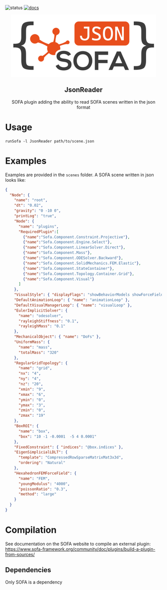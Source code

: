 ![status](https://github.com/alxbilger/JsonReader/actions/workflows/ci.yml/badge.svg)
[![docs](https://github.com/alxbilger/JsonReader/actions/workflows/doc.yml/badge.svg)](https://alxbilger.github.io/JsonReader/)

<p align="center">
 <img width="467px" height="200px" src="https://raw.githubusercontent.com/alxbilger/JsonReader/main/JsonReader-logo.png" align="center" alt="JsonReader" />
 <h2 align="center">JsonReader</h2>
 <p align="center">SOFA plugin adding the ability to read SOFA scenes written in the json format</p>
</p>

# Usage

```
runSofa -l JsonReader path/to/scene.json
```

# Examples

Examples are provided in the `scenes` folder.
A SOFA scene written in json looks like:

```json
{
  "Node": {
    "name": "root",
    "dt": "0.02",
    "gravity": "0 -10 0",
    "printLog": "true",
    "Node": {
      "name": "plugins",
      "RequiredPlugin":[
        {"name":"Sofa.Component.Constraint.Projective"},
        {"name":"Sofa.Component.Engine.Select"},
        {"name":"Sofa.Component.LinearSolver.Direct"},
        {"name":"Sofa.Component.Mass"},
        {"name":"Sofa.Component.ODESolver.Backward"},
        {"name":"Sofa.Component.SolidMechanics.FEM.Elastic"},
        {"name":"Sofa.Component.StateContainer"},
        {"name":"Sofa.Component.Topology.Container.Grid"},
        {"name":"Sofa.Component.Visual"}
      ]
    },
    "VisualStyle": { "displayFlags": "showBehaviorModels showForceFields" },
    "DefaultAnimationLoop": { "name": "animationLoop" },
    "DefaultVisualManagerLoop": { "name": "visualLoop" },
    "EulerImplicitSolver": {
      "name": "odesolver",
      "rayleighStiffness": "0.1",
      "rayleighMass": "0.1"
    },
    "MechanicalObject": { "name": "DoFs" },
    "UniformMass": {
      "name": "mass",
      "totalMass": "320"
    },
    "RegularGridTopology": {
      "name": "grid",
      "nx": "4",
      "ny": "4",
      "nz": "20",
      "xmin": "9",
      "xmax": "6",
      "ymin": "0",
      "ymax": "3",
      "zmin": "0",
      "zmax": "19"
    },
    "BoxROI": {
      "name": "box",
      "box": "10 -1 -0.0001  -5 4 0.0001"
    },
    "FixedConstraint": { "indices": "@box.indices" },
    "EigenSimplicialLDLT": {
      "template": "CompressedRowSparseMatrixMat3x3d",
      "ordering": "Natural"
    },
    "HexahedronFEMForceField": {
      "name": "FEM",
      "youngModulus": "4000",
      "poissonRatio": "0.3",
      "method": "large"
    }
  }
}
```

# Compilation

See documentation on the SOFA website to compile an external plugin: https://www.sofa-framework.org/community/doc/plugins/build-a-plugin-from-sources/

## Dependencies

Only SOFA is a dependency
